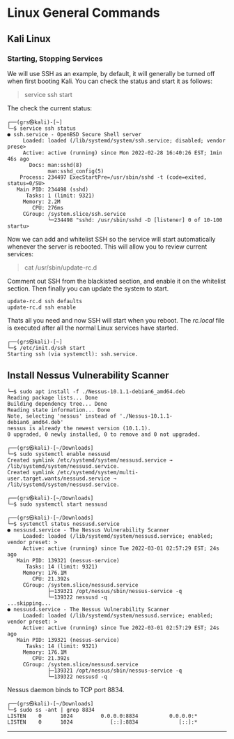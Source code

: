 # Linux General Commands

## Kali Linux

### Starting, Stopping Services

We will use SSH as an example, by default, it will generally be turned off when first booting Kali. You can check the status and start it as follows:

> service ssh start

The check the current status:

```linux
┌──(grs㉿kali)-[~]
└─$ service ssh status
● ssh.service - OpenBSD Secure Shell server
     Loaded: loaded (/lib/systemd/system/ssh.service; disabled; vendor prese>
     Active: active (running) since Mon 2022-02-28 16:40:26 EST; 1min 46s ago
       Docs: man:sshd(8)
             man:sshd_config(5)
    Process: 234497 ExecStartPre=/usr/sbin/sshd -t (code=exited, status=0/SU>
   Main PID: 234498 (sshd)
      Tasks: 1 (limit: 9321)
     Memory: 2.2M
        CPU: 276ms
     CGroup: /system.slice/ssh.service
             └─234498 "sshd: /usr/sbin/sshd -D [listener] 0 of 10-100 startu>
```

Now we can add and whitelist SSH so the service will start automatically whenever the server is rebooted. This will allow you to review current services:

> cat /usr/sbin/update-rc.d 

Comment out SSH from the blackisted section, and enable it on the whitelist section. Then finally you can update the system to start.

```
update-rc.d ssh defaults
update-rc.d ssh enable
```

Thats all you need and now SSH will start when you reboot. The _rc.local_ file is executed after all the normal Linux services have started.

```
┌──(grs㉿kali)-[~]
└─$ /etc/init.d/ssh start
Starting ssh (via systemctl): ssh.service.
```

## Install Nessus Vulnerability Scanner

```
└─$ sudo apt install -f ./Nessus-10.1.1-debian6_amd64.deb                          
Reading package lists... Done
Building dependency tree... Done
Reading state information... Done
Note, selecting 'nessus' instead of './Nessus-10.1.1-debian6_amd64.deb'
nessus is already the newest version (10.1.1).
0 upgraded, 0 newly installed, 0 to remove and 0 not upgraded.

┌──(grs㉿kali)-[~/Downloads]
└─$ sudo systemctl enable nessusd
Created symlink /etc/systemd/system/nessusd.service → /lib/systemd/system/nessusd.service.
Created symlink /etc/systemd/system/multi-user.target.wants/nessusd.service → /lib/systemd/system/nessusd.service.

┌──(grs㉿kali)-[~/Downloads]
└─$ sudo systemctl start nessusd

┌──(grs㉿kali)-[~/Downloads]
└─$ systemctl status nessusd.service
● nessusd.service - The Nessus Vulnerability Scanner
     Loaded: loaded (/lib/systemd/system/nessusd.service; enabled; vendor preset: >
     Active: active (running) since Tue 2022-03-01 02:57:29 EST; 24s ago
   Main PID: 139321 (nessus-service)
      Tasks: 14 (limit: 9321)
     Memory: 176.1M
        CPU: 21.392s
     CGroup: /system.slice/nessusd.service
             ├─139321 /opt/nessus/sbin/nessus-service -q
             └─139322 nessusd -q
...skipping...
● nessusd.service - The Nessus Vulnerability Scanner
     Loaded: loaded (/lib/systemd/system/nessusd.service; enabled; vendor preset: >
     Active: active (running) since Tue 2022-03-01 02:57:29 EST; 24s ago
   Main PID: 139321 (nessus-service)
      Tasks: 14 (limit: 9321)
     Memory: 176.1M
        CPU: 21.392s
     CGroup: /system.slice/nessusd.service
             ├─139321 /opt/nessus/sbin/nessus-service -q
             └─139322 nessusd -q
```

Nessus daemon binds to TCP port 8834.

```
┌──(grs㉿kali)-[~/Downloads]
└─$ sudo ss -ant | grep 8834                                              
LISTEN    0      1024         0.0.0.0:8834          0.0.0.0:*          
LISTEN    0      1024            [::]:8834             [::]:*       
```

---
